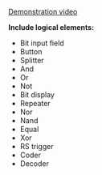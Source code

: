 <a href="https://www.youtube.com/watch?v=GCe2PeEWzwc">Demonstration video</a>

**Include logical elements:**

- Bit input field
- Button
- Splitter
- And
- Or
- Not
- Bit display
- Repeater
- Nor
- Nand
- Equal
- Xor
- RS trigger
- Coder
- Decoder

